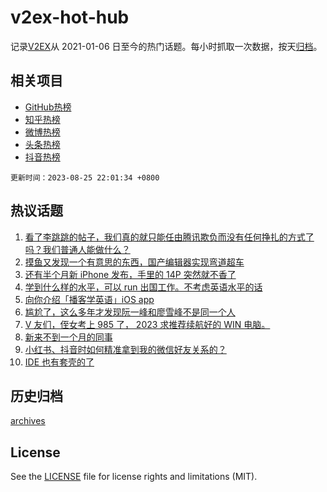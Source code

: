 # v2ex-hot-hub

 记录[V2EX](https://www.v2ex.com/)从 2021-01-06 日至今的热门话题。每小时抓取一次数据，按天[归档](archives)。
 
 ## 相关项目

- [GitHub热榜](https://github.com/it985/github-hot-hub)
- [知乎热榜](https://github.com/it985/zhihu-hot-hub)
- [微博热榜](https://github.com/it985/weibo-hot-hub)
- [头条热榜](https://github.com/it985/toutiao-hot-hub)
- [抖音热榜](https://github.com/it985/douyin-hot-hub)


 `更新时间：2023-08-25 22:01:34 +0800`

## 热议话题

1. [看了李跳跳的帖子，我们真的就只能任由腾讯欺负而没有任何挣扎的方式了吗？我们普通人能做什么？](https://www.v2ex.com/t/968150)
1. [摸鱼又发现一个有意思的东西，国产编辑器实现弯道超车](https://www.v2ex.com/t/968207)
1. [还有半个月新 iPhone 发布，手里的 14P 突然就不香了](https://www.v2ex.com/t/968177)
1. [学到什么样的水平，可以 run 出国工作。不考虑英语水平的话](https://www.v2ex.com/t/968251)
1. [向你介绍「播客学英语」iOS app](https://www.v2ex.com/t/968203)
1. [尴尬了，这么多年才发现阮一峰和廖雪峰不是同一个人](https://www.v2ex.com/t/968159)
1. [V 友们，侄女考上 985 了， 2023 求推荐续航好的 WIN 电脑。](https://www.v2ex.com/t/968264)
1. [新来不到一个月的同事](https://www.v2ex.com/t/968226)
1. [小红书、抖音时如何精准拿到我的微信好友关系的？](https://www.v2ex.com/t/968144)
1. [IDE 也有套壳的了](https://www.v2ex.com/t/968174)

## 历史归档

[archives](archives)

## License

See the [LICENSE](LICENSE) file for license rights and limitations (MIT).
